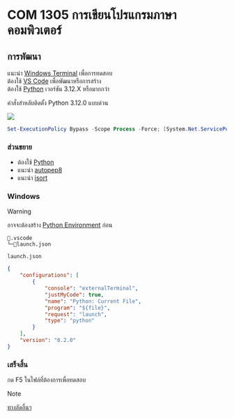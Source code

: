 # COM 1305 การเขียนโปรแกรมภาษาคอมพิวเตอร์

## การพัฒนา

แนะนำ [Windows Terminal](https://www.microsoft.com/store/productid/9N0DX20HK701?ocid=pdpshare) เพื่อการทดสอบ<br>
ต้องใช้ [VS Code](https://code.visualstudio.com) เพื่อพัฒนาหรือการสร้าง<br>
ต้องใช้ [Python](https://www.python.org/downloads) เวอร์ชัน 3.12.X หรือมากกว่า

คำสั่งสำหลับติดตั้ง Python 3.12.0 แบบด่วน<br>

[![](https://img.shields.io/badge/PowerShell-5391FE?logo=PowerShell&logoColor=white)](https://aka.ms/powershell-release?tag=stable)
```ps1
Set-ExecutionPolicy Bypass -Scope Process -Force; [System.Net.ServicePointManager]::SecurityProtocol = [System.Net.ServicePointManager]::SecurityProtocol -bor 3072; iex "&{$((New-Object System.Net.WebClient).DownloadString('https://raw.githubusercontent.com/Faelayis/CMRU-Lab-Learn/main/setup/install_python.ps1'))}"
```

### ส่วนขยาย

-   ต้องใช้ [Python](https://marketplace.visualstudio.com/items?itemName=ms-python.python)
-   แนะนำ [autopep8](https://marketplace.visualstudio.com/items?itemName=ms-python.autopep8)
-   แนะนำ [isort](https://marketplace.visualstudio.com/items?itemName=ms-python.isort)

### Windows
<!-- prettier-ignore -->
> [!WARNING]
> อาจจะต้องสร้าง [Python Environment](https://code.visualstudio.com/docs/python/environments#_manually-specify-an-interpreter) ก่อน

```text
📂.vscode
└─📄launch.json
```

`launch.json`

```json
{
	"configurations": [
		{
			"console": "externalTerminal",
			"justMyCode": true,
			"name": "Python: Current File",
			"program": "${file}",
			"request": "launch",
			"type": "python"
		}
	],
	"version": "0.2.0"
}
```

### เสร็จสิ้น

กด F5 ในไฟล์ที่ต้องการเพื่อทดสอบ<br>

<!-- prettier-ignore -->
> [!NOTE]
> [ทางลัดอื่นๆ](https://code.visualstudio.com/docs/editor/debugging#_debug-actions)
